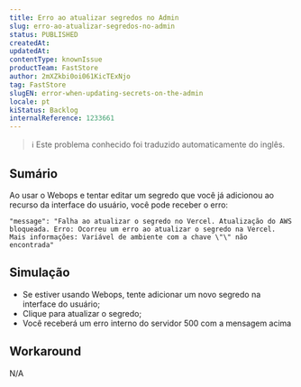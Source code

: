 ```yaml
---
title: Erro ao atualizar segredos no Admin
slug: erro-ao-atualizar-segredos-no-admin
status: PUBLISHED
createdAt: 
updatedAt: 
contentType: knownIssue
productTeam: FastStore
author: 2mXZkbi0oi061KicTExNjo
tag: FastStore
slugEN: error-when-updating-secrets-on-the-admin
locale: pt
kiStatus: Backlog
internalReference: 1233661
---
```


>ℹ️ Este problema conhecido foi traduzido automaticamente do inglês.

## Sumário


Ao usar o Webops e tentar editar um segredo que você já adicionou ao recurso da interface do usuário, você pode receber o erro:

    "message": "Falha ao atualizar o segredo no Vercel. Atualização do AWS bloqueada. Erro: Ocorreu um erro ao atualizar o segredo na Vercel. Mais informações: Variável de ambiente com a chave \"\" não encontrada"

## Simulação



- Se estiver usando Webops, tente adicionar um novo segredo na interface do usuário;
- Clique para atualizar o segredo;
- Você receberá um erro interno do servidor 500 com a mensagem acima
## Workaround


N/A



